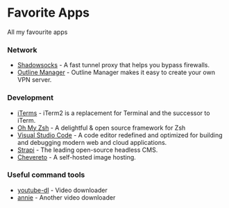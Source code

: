 # Favorite Apps
All my favourite apps

### Network

* [Shadowsocks](https://github.com/shadowsocks/shadowsocks/tree/master) - A fast tunnel proxy that helps you bypass firewalls.
* [Outline Manager](https://getoutline.org/) - Outline Manager makes it easy to create your own VPN server. 

### Development

* [iTerms](https://iterm2.com/) - iTerm2 is a replacement for Terminal and the successor to iTerm.
* [Oh My Zsh](https://ohmyz.sh/) - A delightful & open source framework for Zsh
* [Visual Studio Code](https://code.visualstudio.com/) - A code editor redefined and optimized for building and debugging modern web and cloud applications.
* [Strapi](https://www.strapi.io/) - The leading open-source headless CMS.
* [Chevereto](https://chevereto.com/) - A self-hosted image hosting.

### Useful command tools

* [youtube-dl](https://youtube-dl.org/) - Video downloader
* [annie](https://github.com/iawia002/annie) - Another video downloader
